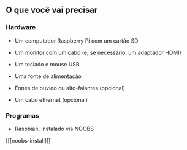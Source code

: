 ## O que você vai precisar

### Hardware

+ Um computador Raspberry Pi com um cartão SD

+ Um monitor com um cabo (e, se necessário, um adaptador HDMI)

+ Um teclado e mouse USB

+ Uma fonte de alimentação

+ Fones de ouvido ou alto-falantes (opcional)

+ Um cabo ethernet (opcional)

### Programas

+ Raspbian, instalado via NOOBS

[[[noobs-install]]]